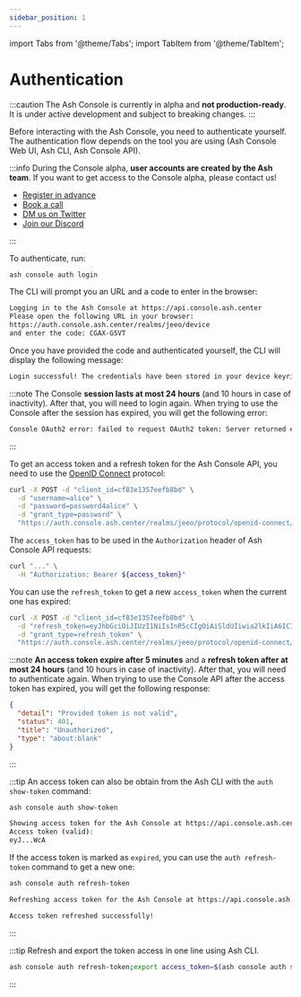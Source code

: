 ```yaml
---
sidebar_position: 1
---
```


import Tabs from '@theme/Tabs';
import TabItem from '@theme/TabItem';

# Authentication

:::caution
The Ash Console is currently in alpha and **not production-ready**. It is under active development and subject to breaking changes.
:::

Before interacting with the Ash Console, you need to authenticate yourself. The authentication flow depends on the tool you are using (Ash Console Web UI, Ash CLI, Ash Console API).

:::info
During the Console alpha, **user accounts are created by the Ash team**. If you want to get access to the Console alpha, please contact us!

- [Register in advance](https://forms.gle/m66KkKT8FC2Jb9Y97)
- [Book a call](https://calendly.com/ash-e36knots)
- [DM us on Twitter](https://twitter.com/ash_avax)
- [Join our Discord](https://discord.gg/7xSEzC2n7v)

:::

<Tabs queryString="ash-console-auth-client">
  <TabItem value="ash-cli" label="Authenticate using the Ash CLI" default>

To authenticate, run:

```bash title="Command"
ash console auth login
```

The CLI will prompt you an URL and a code to enter in the browser:

```bash title="Prompt"
Logging in to the Ash Console at https://api.console.ash.center
Please open the following URL in your browser:
https://auth.console.ash.center/realms/jeeo/device
and enter the code: CGAX-GSVT
```

Once you have provided the code and authenticated yourself, the CLI will display the following message:

```bash
Login successful! The credentials have been stored in your device keyring.
```

:::note
The Console **session lasts at most 24 hours** (and 10 hours in case of inactivity). After that, you will need to login again. When trying to use the Console after the session has expired, you will get the following error:

```bash
Console OAuth2 error: failed to request OAuth2 token: Server returned error response
```

:::

  </TabItem>
  <TabItem value="ash-api" label="Authenticate using the Ash Console API">

To get an access token and a refresh token for the Ash Console API, you need to use the [OpenID Connect](https://openid.net/connect/) protocol:

```bash
curl -X POST -d "client_id=cf83e1357eefb8bd" \
  -d "username=alice" \
  -d "password=password4alice" \
  -d "grant_type=password" \
  "https://auth.console.ash.center/realms/jeeo/protocol/openid-connect/token" | jq
```

The `access_token` has to be used in the `Authorization` header of Ash Console API requests:

```bash
curl "..." \
  -H "Authorization: Bearer ${access_token}"
```

You can use the `refresh_token` to get a new `access_token` when the current one has expired:

```bash
curl -X POST -d "client_id=cf83e1357eefb8bd" \
  -d "refresh_token=eyJhbGciOiJIUzI1NiIsInR5cCIgOiAiSldUIiwia2lkIiA6ICI3NGY4MzgyYi00NTVkLTQ1Y2QtODA3NS05YmZkM2Q4ZjZlYWEifQ.eyJleHAiOjE2OTgyMDQ2NTIsImlhdCI6MTY5ODE2ODY1MiwianRpIjoiMmQ1MTA1YzgtNWRkNy00OWFjLThlZmItOTY4ZjlkNjBjYTY4IiwiaXNzIjoiaHR0cDovL2xvY2FsaG9zdDo4MDkwL3JlYWxtcy9qZWVvIiwiYXVkIjoiaHR0cDovL2xvY2FsaG9zdDo4MDkwL3JlYWxtcy9qZWVvIiwic3ViIjoiMjg3MDkwZWUtN2ZhZS00YmQ3LTkyNjMtZDY5MDk1OWVkYzI2IiwidHlwIjoiUmVmcmVzaCIsImF6cCI6ImNmODNlMTM1N2VlZmI4YmQiLCJzZXNzaW9uX3N0YXRlIjoiMWY1Yjk3MmMtMWZlMC00MjU0LTlmMTctNjNkZmM1YTZkYTViIiwic2NvcGUiOiJlbWFpbCBwcm9maWxlIiwic2lkIjoiMWY1Yjk3MmMtMWZlMC00MjU0LTlmMTctNjNkZmM1YTZkYTViIn0.lKbwKZwqMLqk-K6T_iLwT-b3zw80Q1cOSuAgy0wEt2w" \
  -d "grant_type=refresh_token" \
  "https://auth.console.ash.center/realms/jeeo/protocol/openid-connect/token" | jq
```

:::note
**An access token expire after 5 minutes** and a **refresh token after at most 24 hours** (and 10 hours in case of inactivity). After that, you will need to authenticate again. When trying to use the Console API after the access token has expired, you will get the following response:

```json
{
  "detail": "Provided token is not valid",
  "status": 401,
  "title": "Unauthorized",
  "type": "about:blank"
}
```

:::

:::tip
An access token can also be obtain from the Ash CLI with the `auth show-token` command:

```bash title="Command"
ash console auth show-token
```

```bash title="Output"
Showing access token for the Ash Console at https://api.console.ash.center
Access token (valid):
eyJ...WcA
```

If the access token is marked as `expired`, you can use the `auth refresh-token` command to get a new one:

```bash title="Command"
ash console auth refresh-token
```

```bash title="Output"
Refreshing access token for the Ash Console at https://api.console.ash.center

Access token refreshed successfully!
```

:::

  </TabItem>
</Tabs>

:::tip
Refresh and export the token access in one line using Ash CLI.
```bash title="Command"
ash console auth refresh-token;export access_token=$(ash console auth show-token | grep -)
```
:::
